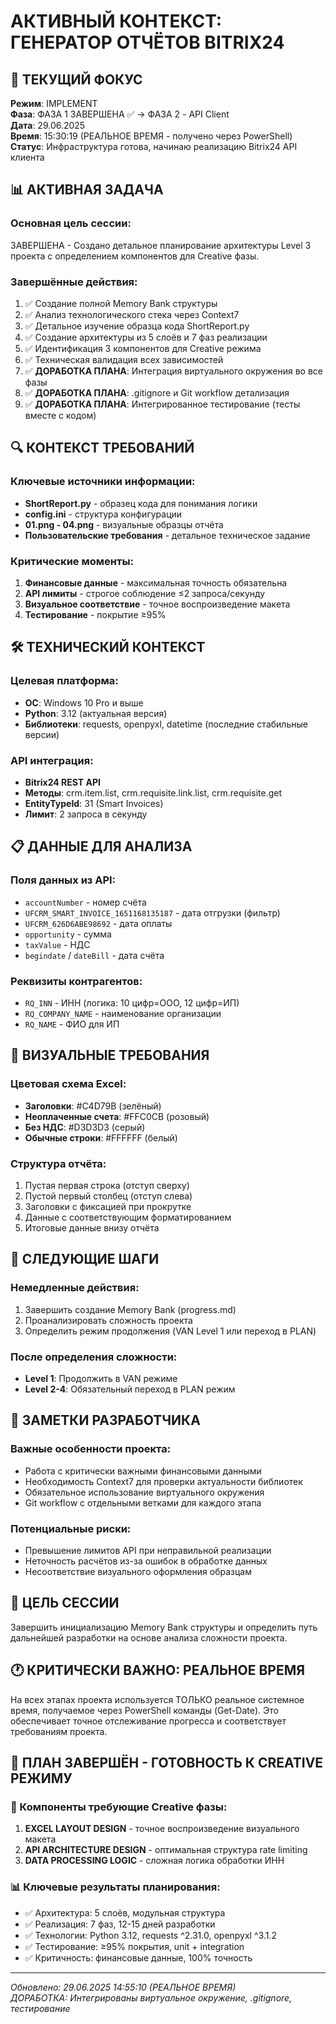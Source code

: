# АКТИВНЫЙ КОНТЕКСТ: ГЕНЕРАТОР ОТЧЁТОВ BITRIX24

## 🎯 ТЕКУЩИЙ ФОКУС

**Режим**: IMPLEMENT  
**Фаза**: ФАЗА 1 ЗАВЕРШЕНА ✅ → ФАЗА 2 - API Client  
**Дата**: 29.06.2025  
**Время**: 15:30:19 (РЕАЛЬНОЕ ВРЕМЯ - получено через PowerShell)  
**Статус**: Инфраструктура готова, начинаю реализацию Bitrix24 API клиента  

## 📊 АКТИВНАЯ ЗАДАЧА

### Основная цель сессии:
ЗАВЕРШЕНА - Создано детальное планирование архитектуры Level 3 проекта с определением компонентов для Creative фазы.

### Завершённые действия:
1. ✅ Создание полной Memory Bank структуры
2. ✅ Анализ технологического стека через Context7  
3. ✅ Детальное изучение образца кода ShortReport.py
4. ✅ Создание архитектуры из 5 слоёв и 7 фаз реализации
5. ✅ Идентификация 3 компонентов для Creative режима
6. ✅ Техническая валидация всех зависимостей
7. ✅ **ДОРАБОТКА ПЛАНА**: Интеграция виртуального окружения во все фазы
8. ✅ **ДОРАБОТКА ПЛАНА**: .gitignore и Git workflow детализация
9. ✅ **ДОРАБОТКА ПЛАНА**: Интегрированное тестирование (тесты вместе с кодом)

## 🔍 КОНТЕКСТ ТРЕБОВАНИЙ

### Ключевые источники информации:
- **ShortReport.py** - образец кода для понимания логики
- **config.ini** - структура конфигурации
- **01.png - 04.png** - визуальные образцы отчёта
- **Пользовательские требования** - детальное техническое задание

### Критические моменты:
1. **Финансовые данные** - максимальная точность обязательна
2. **API лимиты** - строгое соблюдение ≤2 запроса/секунду
3. **Визуальное соответствие** - точное воспроизведение макета
4. **Тестирование** - покрытие ≥95%

## 🛠 ТЕХНИЧЕСКИЙ КОНТЕКСТ

### Целевая платформа:
- **ОС**: Windows 10 Pro и выше  
- **Python**: 3.12 (актуальная версия)
- **Библиотеки**: requests, openpyxl, datetime (последние стабильные версии)

### API интеграция:
- **Bitrix24 REST API**
- **Методы**: crm.item.list, crm.requisite.link.list, crm.requisite.get
- **EntityTypeId**: 31 (Smart Invoices)
- **Лимит**: 2 запроса в секунду

## 📋 ДАННЫЕ ДЛЯ АНАЛИЗА

### Поля данных из API:
- `accountNumber` - номер счёта
- `UFCRM_SMART_INVOICE_1651168135187` - дата отгрузки (фильтр)
- `UFCRM_626D6ABE98692` - дата оплаты
- `opportunity` - сумма
- `taxValue` - НДС
- `begindate` / `dateBill` - дата счёта

### Реквизиты контрагентов:
- `RQ_INN` - ИНН (логика: 10 цифр=ООО, 12 цифр=ИП)
- `RQ_COMPANY_NAME` - наименование организации
- `RQ_NAME` - ФИО для ИП

## 🎨 ВИЗУАЛЬНЫЕ ТРЕБОВАНИЯ

### Цветовая схема Excel:
- **Заголовки**: #C4D79B (зелёный)
- **Неоплаченные счета**: #FFC0CB (розовый)  
- **Без НДС**: #D3D3D3 (серый)
- **Обычные строки**: #FFFFFF (белый)

### Структура отчёта:
1. Пустая первая строка (отступ сверху)
2. Пустой первый столбец (отступ слева)
3. Заголовки с фиксацией при прокрутке
4. Данные с соответствующим форматированием
5. Итоговые данные внизу отчёта

## 🔄 СЛЕДУЮЩИЕ ШАГИ

### Немедленные действия:
1. Завершить создание Memory Bank (progress.md)
2. Проанализировать сложность проекта
3. Определить режим продолжения (VAN Level 1 или переход в PLAN)

### После определения сложности:
- **Level 1**: Продолжить в VAN режиме
- **Level 2-4**: Обязательный переход в PLAN режим

## 📝 ЗАМЕТКИ РАЗРАБОТЧИКА

### Важные особенности проекта:
- Работа с критически важными финансовыми данными
- Необходимость Context7 для проверки актуальности библиотек
- Обязательное использование виртуального окружения
- Git workflow с отдельными ветками для каждого этапа

### Потенциальные риски:
- Превышение лимитов API при неправильной реализации
- Неточность расчётов из-за ошибок в обработке данных
- Несоответствие визуального оформления образцам

## 🎯 ЦЕЛЬ СЕССИИ

Завершить инициализацию Memory Bank структуры и определить путь дальнейшей разработки на основе анализа сложности проекта.

## 🕐 КРИТИЧЕСКИ ВАЖНО: РЕАЛЬНОЕ ВРЕМЯ
На всех этапах проекта используется ТОЛЬКО реальное системное время, получаемое через PowerShell команды (Get-Date). Это обеспечивает точное отслеживание прогресса и соответствует требованиям проекта.

## 🎯 ПЛАН ЗАВЕРШЁН - ГОТОВНОСТЬ К CREATIVE РЕЖИМУ

### 🎨 Компоненты требующие Creative фазы:
1. **EXCEL LAYOUT DESIGN** - точное воспроизведение визуального макета
2. **API ARCHITECTURE DESIGN** - оптимальная структура rate limiting  
3. **DATA PROCESSING LOGIC** - сложная логика обработки ИНН

### 📊 Ключевые результаты планирования:
- ✅ Архитектура: 5 слоёв, модульная структура
- ✅ Реализация: 7 фаз, 12-15 дней разработки  
- ✅ Технологии: Python 3.12, requests ^2.31.0, openpyxl ^3.1.2
- ✅ Тестирование: ≥95% покрытия, unit + integration
- ✅ Критичность: финансовые данные, 100% точность

---
*Обновлено: 29.06.2025 14:55:10 (РЕАЛЬНОЕ ВРЕМЯ)*  
*ДОРАБОТКА: Интегрированы виртуальное окружение, .gitignore, тестирование* 